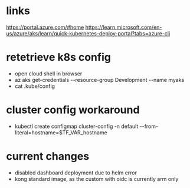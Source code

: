 # links 
https://portal.azure.com/#home
https://learn.microsoft.com/en-us/azure/aks/learn/quick-kubernetes-deploy-portal?tabs=azure-cli
  
# retetrieve k8s config
- open cloud shell in browser
- az aks get-credentials --resource-group Development --name myaks
- cat .kube/config

# cluster config workaround                         
- kubectl create configmap cluster-config -n default --from-literal=hostname=$TF_VAR_hostname

# current changes
- disabled dashboard deployment due to helm error
- kong standard image, as the custom with oidc is currently arm only 

